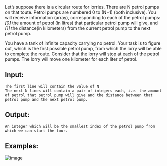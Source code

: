 Let’s suppose there is a circular route for lorries. There are N petrol pumps on that toute. Petrol pumps are numbered 0 to (N−1) (both inclusive). You will receive information (array), corresponding to each of the petrol pumps: *[0]* the amount of petrol (in litres) that particular petrol pump will give, and *[1]* the distance(in kilometers) from the current petrol pump to the next petrol pump.

You have a tank of infinite capacity carrying no petrol. Your task is to figure out, which is the first possible petrol pump, from which the lorry will be able to complete the route. Consider that the lorry will stop at each of the petrol pumps. The lorry will move one kilometer for each liter of petrol.

## Input: 

	The first line will contain the value of N
	The next N lines will contain a pair of integers each, i.e. the amount of petrol that petrol pump will give and the distance between that petrol pump and the next petrol pump.

## Output:

	An integer which will be the smallest index of the petrol pump from which we can start the tour.

## Examples: 

![image](https://user-images.githubusercontent.com/45227327/213291956-7dca9e43-02b8-42b6-a1aa-067412b9ff8c.png)
